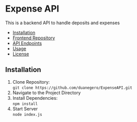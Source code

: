 # Expense API

This is a backend API to handle deposits and expenses

- [Installation](#installation)
- [Frontend Repository](#frontend)
- [API Endpoints](#api-endpoints)
- [Usage](#usage)
- [License](#license)

## Installation

1. Clone Repository:<br>
   `git clone https://github.com/duanegero/ExpenseAPI.git`
2. Navigate to the Project Directory
3. Install Dependencies:<br>
   `npm install`
4. Start Server<br>
   `node index.js`
